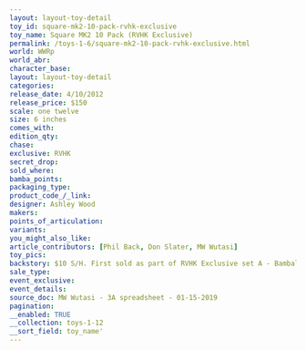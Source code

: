 ```yaml
---
layout: layout-toy-detail 
toy_id: square-mk2-10-pack-rvhk-exclusive
toy_name: Square MK2 10 Pack (RVHK Exclusive)
permalink: /toys-1-6/square-mk2-10-pack-rvhk-exclusive.html
world: WWRp
world_abr: 
character_base: 
layout: layout-toy-detail
categories: 
release_date: 4/10/2012
release_price: $150 
scale: one twelve
size: 6 inches
comes_with: 
edition_qty: 
chase: 
exclusive: RVHK
secret_drop: 
sold_where: 
bamba_points: 
packaging_type: 
product_code_/_link: 
designer: Ashley Wood
makers: 
points_of_articulation: 
variants: 
you_might_also_like: 
article_contributors: [Phil Back, Don Slater, MW Wutasi]
toy_pics: 
backstory: $10 S/H. First sold as part of RVHK Exclusive set A - Bambaland allotment sold on 2012.05.07
sale_type: 
event_exclusive: 
event_details: 
source_doc: MW Wutasi - 3A spreadsheet - 01-15-2019
pagination: 
__enabled: TRUE
__collection: toys-1-12
__sort_field: toy_name'
---
```


